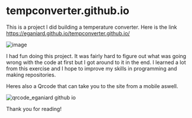 # tempconverter.github.io

This is a project I did building a temperature converter. Here is the link https://eganiard.github.io/tempconverter.github.io/

![image](https://github.com/eganiard/tempconverter.github.io/assets/166179103/1202c0a2-a03b-464d-b99d-8a320270cb78)

I had fun doing this project. It was fairly hard to figure out what was going wrong with the code at first but I got around to it in the end. I learned a lot from this exercise and I hope to improve my skills in programming and making repositories.

Heres also a Qrcode that can take you to the site from a mobile aswell. 

![qrcode_eganiard github io](https://github.com/eganiard/tempconverter.github.io/assets/166179103/1b1127a4-a4a5-4d5a-9ee1-dba1baf49640)

Thank you for reading!

